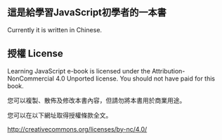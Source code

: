 ## 這是給學習JavaScript初學者的一本書

Currently it is written in Chinese. 

## 授權 License

Learning JavaScript e-book is licensed under the Attribution-NonCommercial 4.0 Unported license. You should not have paid for this book.

您可以複製、散佈及修改本書內容，但請勿將本書用於商業用途。

您可以在以下網址取得授權條款全文。

http://creativecommons.org/licenses/by-nc/4.0/
